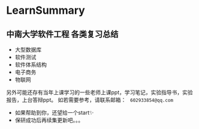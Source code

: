 # LearnSummary
## 中南大学软件工程 各类复习总结
- 大型数据库
- 软件测试
- 软件体系结构
- 电子商务
- 物联网


另外可能还存有当年上课学习的一些老师上课ppt，学习笔记，实验指导书，实验报告，上台答辩ppt。
如若需要参考，请联系邮箱：
``` 602933854@qq.com```

- 如果帮助到你，还望给一个start✨
- 保研成功后再续集更新吧。。。